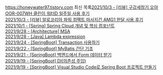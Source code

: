 https://honeywater97.tistory.com 최신 목록[2021/10/3 - [리뷰] 구강세정기 오아 OOR-007WH 클린이 워터D 일주일 사용 후기](https://honeywater97.tistory.com/207) <br>
[2021/10/3 - [리뷰] 알로코리아 파워 컴팩트 마사지건 AMG1 한달 사용 후기](https://honeywater97.tistory.com/206) <br>
[2021/10/1 - [Spring] Spring Cloud 개념 및 핵심 컴포넌트](https://honeywater97.tistory.com/205) <br>
[2021/9/28 - [Architecture] MSA](https://honeywater97.tistory.com/204) <br>
[2021/9/28 - [Java] Lambda expression](https://honeywater97.tistory.com/203) <br>
[2021/9/24 - [SpringBoot] Transaction 사용하기](https://honeywater97.tistory.com/202) <br>
[2021/9/22 - [SpringBoot] MyBatis 간단 기초](https://honeywater97.tistory.com/201) <br>
[2021/9/21 - [SpringBoot] 백엔드에서 Form 데이터 받기](https://honeywater97.tistory.com/200) <br>
[2021/9/19 - [SpringBoot] DI(의존성 주입)](https://honeywater97.tistory.com/199) <br>
[2021/9/19 - [SpringBoot] Visual Studio Code로 Spring Boot 프로젝트 만들기](https://honeywater97.tistory.com/198) <br>

